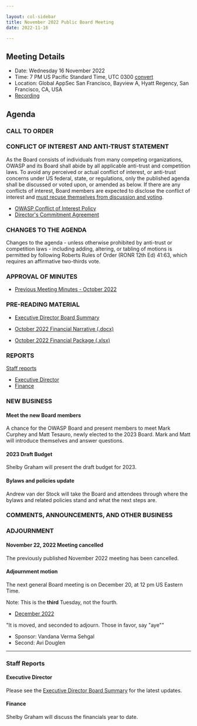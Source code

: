 ```yaml
---

layout: col-sidebar
title: November 2022 Public Board Meeting
date: 2022-11-16

---
```


## Meeting Details

- Date: Wednesday 16 November 2022
- Time: 7 PM US Pacific Standard Time, UTC 0300 [convert](https://www.timeanddate.com/worldclock/meetingdetails.html?year=2022&month=11&day=16&hour=17&min=0&sec=0&p1=398&p2=16&p3=110&p4=197&p5=217&p6=136&p7=179&p8=438)
- Location: Global AppSec San Francisco, Bayview A, Hyatt Regency, San Francisco, CA, USA
- [Recording](https://youtu.be/AEKYPfuFr9g)

## Agenda

### CALL TO ORDER

<!--
Board Members
- Vandana Verma Sehgal
- Grant Ongers
- Glenn ten Cate
- Avi Douglen
- Martin Knobloch
- Joubin Jabbari
- Bil Corry

Guests
- Andrew van der Stock
- Shelby Graham
- Dawn Aitken
- Harold Blankenship
- Kelly Santalucia
- Lisa Jones
- Lauren Thomas

-->

### CONFLICT OF INTEREST AND ANTI-TRUST STATEMENT

As the Board consists of individuals from many competing organizations, OWASP and its Board shall abide by all applicable anti-trust and competition laws. To avoid any perceived or actual conflict of interest, or anti-trust concerns under US federal, state, or regulations, only the published agenda shall be discussed or voted upon, or amended as below. If there are any conflicts of interest, Board members are expected to disclose the conflict of interest and [must recuse themselves from discussion and voting](https://owasp.org/www-policy/legal/bylaws#section-702-disclosure-required).

- [OWASP Conflict of Interest Policy](https://owasp.org/www-policy/operational/conflict-of-interest)
- [Director's Commitment Agreement](https://owasp.org/www-policy/legal/directors-committment-agreement)

### CHANGES TO THE AGENDA

Changes to the agenda - unless otherwise prohibited by anti-trust or competition laws - including adding, altering, or tabling of motions is permitted by following Roberts Rules of Order (RONR 12th Ed) 41:63, which requires an affirmative two-thirds vote.

### APPROVAL OF MINUTES

- [Previous Meeting Minutes - October 2022](/www-board/meetings-historical/2022/202210)

### PRE-READING MATERIAL

- [Executive Director Board Summary](https://docs.google.com/presentation/d/1hPGPmU46s6N5aa6sOnKOdIlyR06QchaiDhct_p81siM/edit?usp=sharing)

- [October 2022 Financial Narrative (.docx)](/www-board/attachments/202210-finance-narrative.docx)
- [October 2022 Financial Package (.xlsx)](/www-board/attachments/202210-finance-package.xlsx)

### REPORTS

[Staff reports](#staff-reports)

- [Executive Director](#executive-director)
- [Finance](#finance)

### NEW BUSINESS

#### Meet the new Board members

A chance for the OWASP Board and present members to meet Mark Curphey and Matt Tesauro, newly elected to the 2023 Board. Mark and Matt will introduce themselves and answer questions.

#### 2023 Draft Budget

Shelby Graham will present the draft budget for 2023.

#### Bylaws and policies update

Andrew van der Stock will take the Board and attendees through where the bylaws and related policies stand and what the next steps are.

### COMMENTS, ANNOUNCEMENTS, AND OTHER BUSINESS

### ADJOURNMENT

#### November 22, 2022 Meeting cancelled

The previously published November 2022 meeting has been cancelled.

#### Adjournment motion

The next general Board meeting is on December 20, at 12 pm US Eastern Time.

Note: This is the **third** Tuesday, not the fourth.

- [December 2022](https://owasp.org/www-board/meetings/202212.html)

"It is moved, and seconded to adjourn. Those in favor, say "aye""

- Sponsor: Vandana Verma Sehgal
- Second: Avi Douglen


***

### Staff Reports

#### Executive Director

Please see the [Executive Director Board Summary](https://docs.google.com/presentation/d/1hPGPmU46s6N5aa6sOnKOdIlyR06QchaiDhct_p81siM/edit?usp=sharing) for the latest updates.

#### Finance

Shelby Graham will discuss the financials year to date.
